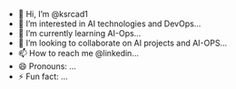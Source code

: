 - 👋 Hi, I’m @ksrcad1
- 👀 I’m interested in  AI technologies and DevOps...
- 🌱 I’m currently learning AI-Ops...
- 💞️ I’m looking to collaborate on AI projects and AI-OPS...
- 📫 How to reach me @linkedin...
- 😄 Pronouns: ...
- ⚡ Fun fact: ...

<!---
ksrcad1/ksrcad1 is a ✨ special ✨ repository because its `README.md` (this file) appears on your GitHub profile.
You can click the Preview link to take a look at your changes.
--->
